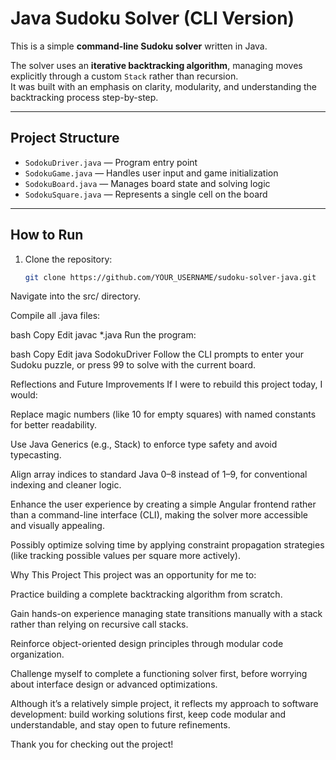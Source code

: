
# Java Sudoku Solver (CLI Version)

This is a simple **command-line Sudoku solver** written in Java.

The solver uses an **iterative backtracking algorithm**, managing moves explicitly through a custom `Stack` rather than recursion.  
It was built with an emphasis on clarity, modularity, and understanding the backtracking process step-by-step.

---

## Project Structure
- `SodokuDriver.java` — Program entry point
- `SodokuGame.java` — Handles user input and game initialization
- `SodokuBoard.java` — Manages board state and solving logic
- `SodokuSquare.java` — Represents a single cell on the board

---

## How to Run
1. Clone the repository:
   ```bash
   git clone https://github.com/YOUR_USERNAME/sudoku-solver-java.git
Navigate into the src/ directory.

Compile all .java files:

bash
Copy
Edit
javac *.java
Run the program:

bash
Copy
Edit
java SodokuDriver
Follow the CLI prompts to enter your Sudoku puzzle, or press 99 to solve with the current board.

Reflections and Future Improvements
If I were to rebuild this project today, I would:

Replace magic numbers (like 10 for empty squares) with named constants for better readability.

Use Java Generics (e.g., Stack<SodokuMove>) to enforce type safety and avoid typecasting.

Align array indices to standard Java 0–8 instead of 1–9, for conventional indexing and cleaner logic.

Enhance the user experience by creating a simple Angular frontend rather than a command-line interface (CLI), making the solver more accessible and visually appealing.

Possibly optimize solving time by applying constraint propagation strategies (like tracking possible values per square more actively).

Why This Project
This project was an opportunity for me to:

Practice building a complete backtracking algorithm from scratch.

Gain hands-on experience managing state transitions manually with a stack rather than relying on recursive call stacks.

Reinforce object-oriented design principles through modular code organization.

Challenge myself to complete a functioning solver first, before worrying about interface design or advanced optimizations.

Although it’s a relatively simple project, it reflects my approach to software development: build working solutions first, keep code modular and understandable, and stay open to future refinements.

Thank you for checking out the project!

